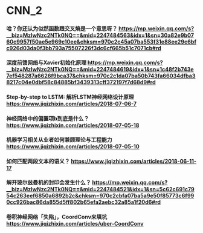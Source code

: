 # CNN_2
#### 哈？你还认为似然函数跟交叉熵是一个意思呀？  https://mp.weixin.qq.com/s?__biz=MzIwNzc2NTk0NQ==&mid=2247484563&idx=1&sn=30a82e9b0760c9957f50ae5e969c10ee&chksm=970c2c45a07ba553f31e88ee29c6bfc926d03da0f3bb793a75507226f3dc6cf665b51c7071cb#rd  
#### 深度前馈网络与Xavier初始化原理  https://mp.weixin.qq.com/s?__biz=MzIwNzc2NTk0NQ==&mid=2247484619&idx=1&sn=1c48f2b743e7ef548287a6626f9bca37&chksm=970c2c1da07ba50b743fa66034dfba38217c04e0dbf58c84885bf3439313cff372197f7d68d9#rd  
#### Step-by-step to LSTM: 解析LSTM神经网络设计原理  https://www.jiqizhixin.com/articles/2018-07-06-7  
#### 神经网络中的偏置项b到底是什么？  https://www.jiqizhixin.com/articles/2018-07-05-18  
#### 机器学习相关从业者如何兼顾理论与工程能力  https://www.jiqizhixin.com/articles/2018-07-05-10  
#### 如何匹配两段文本的语义？  https://www.jiqizhixin.com/articles/2018-06-11-17  
#### 解开玻尔兹曼机的封印会发生什么？  https://mp.weixin.qq.com/s?__biz=MzIwNzc2NTk0NQ==&mid=2247484521&idx=1&sn=5c62c691c7954c263eef6850a6892b2c&chksm=970c2cbfa07ba5a9e50f85773c6f990cc926bac86da855d5ff802b65efa2aebc32a85a1f20d6#rd

#### 卷积神经网络「失陷」，CoordConv来填坑  https://www.jiqizhixin.com/articles/uber-CoordConv  
